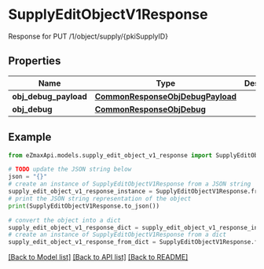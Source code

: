 # SupplyEditObjectV1Response

Response for PUT /1/object/supply/{pkiSupplyID}

## Properties

Name | Type | Description | Notes
------------ | ------------- | ------------- | -------------
**obj_debug_payload** | [**CommonResponseObjDebugPayload**](CommonResponseObjDebugPayload.md) |  | 
**obj_debug** | [**CommonResponseObjDebug**](CommonResponseObjDebug.md) |  | [optional] 

## Example

```python
from eZmaxApi.models.supply_edit_object_v1_response import SupplyEditObjectV1Response

# TODO update the JSON string below
json = "{}"
# create an instance of SupplyEditObjectV1Response from a JSON string
supply_edit_object_v1_response_instance = SupplyEditObjectV1Response.from_json(json)
# print the JSON string representation of the object
print(SupplyEditObjectV1Response.to_json())

# convert the object into a dict
supply_edit_object_v1_response_dict = supply_edit_object_v1_response_instance.to_dict()
# create an instance of SupplyEditObjectV1Response from a dict
supply_edit_object_v1_response_from_dict = SupplyEditObjectV1Response.from_dict(supply_edit_object_v1_response_dict)
```
[[Back to Model list]](../README.md#documentation-for-models) [[Back to API list]](../README.md#documentation-for-api-endpoints) [[Back to README]](../README.md)


